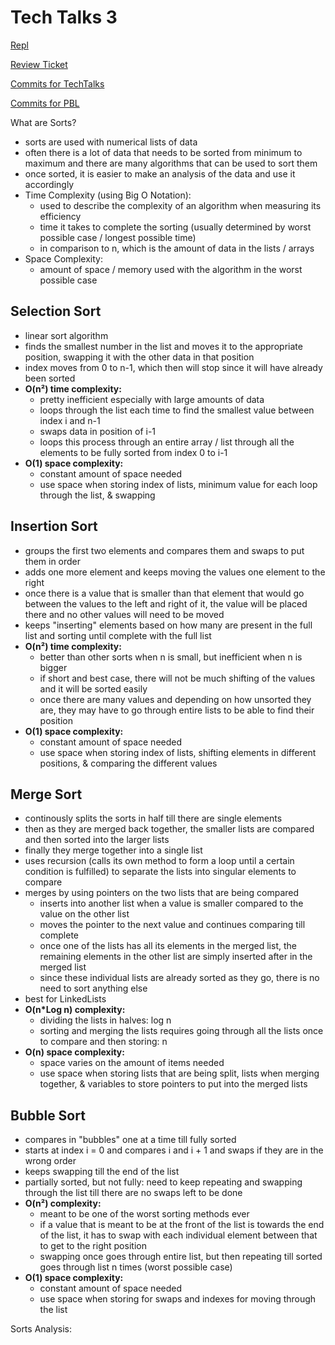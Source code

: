 # Tech Talks 3

[Repl](https://replit.com/join/riazcnzppy-mistylavender)

[Review Ticket](https://github.com/mistylavender/RedTailedHawks/projects/1#card-80136265)

[Commits for TechTalks](https://github.com/mistylavender/techtalks/commits/main)

[Commits for PBL](https://github.com/mistylavender/RedTailedHawks/commits/master)

What are Sorts? 
* sorts are used with numerical lists of data
* often there is a lot of data that needs to be sorted from minimum to maximum and there are many algorithms that can be used to sort them
* once sorted, it is easier to make an analysis of the data and use it accordingly
* Time Complexity (using Big O Notation): 
  * used to describe the complexity of an algorithm when measuring its efficiency
  * time it takes to complete the sorting (usually determined by worst possible case / longest possible time)
  * in comparison to n, which is the amount of data in the lists / arrays
* Space Complexity:
  * amount of space / memory used with the algorithm in the worst possible case


## Selection Sort
* linear sort algorithm
* finds the smallest number in the list and moves it to the appropriate position, swapping it with the other data in that position
* index moves from 0 to n-1, which then will stop since it will have already been sorted
* **O(n²) time complexity:** 
  * pretty inefficient especially with large amounts of data
  * loops through the list each time to find the smallest value between index i and n-1
  * swaps data in position of i-1
  * loops this process through an entire array / list through all the elements to be fully sorted from index 0 to i-1
* **O(1) space complexity:** 
  * constant amount of space needed
  * use space when storing index of lists, minimum value for each loop through the list, & swapping

## Insertion Sort
* groups the first two elements and compares them and swaps to put them in order
* adds one more element and keeps moving the values one element to the right
* once there is a value that is smaller than that element that would go between the values to the left and right of it, the value will be placed there and no other values will need to be moved
* keeps "inserting" elements based on how many are present in the full list and sorting until complete with the full list
* **O(n²) time complexity:**
  * better than other sorts when n is small, but inefficient when n is bigger
  * if short and best case, there will not be much shifting of the values and it will be sorted easily
  * once there are many values and depending on how unsorted they are, they may have to go through entire lists to be able to find their position
* **O(1) space complexity:** 
  * constant amount of space needed
  * use space when storing index of lists, shifting elements in different positions, & comparing the different values

## Merge Sort
* continously splits the sorts in half till there are single elements
* then as they are merged back together, the smaller lists are compared and then sorted into the larger lists
* finally they merge together into a single list
* uses recursion (calls its own method to form a loop until a certain condition is fulfilled) to separate the lists into singular elements to compare
* merges by using pointers on the two lists that are being compared
  * inserts into another list when a value is smaller compared to the value on the other list
  * moves the pointer to the next value and continues comparing till complete
  * once one of the lists has all its elements in the merged list, the remaining elements in the other list are simply inserted after in the merged list
  * since these individual lists are already sorted as they go, there is no need to sort anything else
* best for LinkedLists 
* **O(n*Log n) complexity:**
  * dividing the lists in halves: log n
  * sorting and merging the lists requires going through all the lists once to compare and then storing: n
* **O(n) space complexity:** 
  * space varies on the amount of items needed
  * use space when storing lists that are being split, lists when merging together, & variables to store pointers to put into the merged lists

## Bubble Sort
* compares in "bubbles" one at a time till fully sorted
* starts at index i = 0 and compares i and i + 1 and swaps if they are in the wrong order
* keeps swapping till the end of the list
* partially sorted, but not fully: need to keep repeating and swapping through the list till there are no swaps left to be done
* **O(n²) complexity:** 
  * meant to be one of the worst sorting methods ever
  * if a value that is meant to be at the front of the list is towards the end of the list, it has to swap with each individual element between that to get to the right position
  * swapping once goes through entire list, but then repeating till sorted goes through list n times (worst possible case)
* **O(1) space complexity:** 
  * constant amount of space needed
  * use space when storing for swaps and indexes for moving through the list


Sorts Analysis: 
